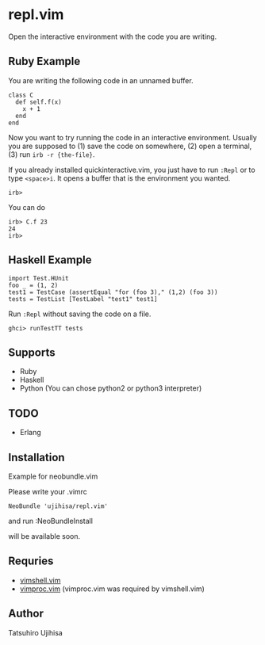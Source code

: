 # repl.vim

Open the interactive environment with the code you are writing.

## Ruby Example

You are writing the following code in an unnamed buffer.

    class C
      def self.f(x)
        x + 1
      end
    end

Now you want to try running the code in an interactive environment. Usually you are supposed to (1) save the code on somewhere, (2) open a terminal, (3) run `irb -r {the-file}`.

If you already installed quickinteractive.vim, you just have to run `:Repl` or to type `<space>i`. It opens a buffer that is the environment you wanted.

    irb>

You can do

    irb> C.f 23
    24
    irb>

## Haskell Example

    import Test.HUnit
    foo _ = (1, 2)
    test1 = TestCase (assertEqual "for (foo 3)," (1,2) (foo 3))
    tests = TestList [TestLabel "test1" test1]

Run `:Repl` without saving the code on a file.

    ghci> runTestTT tests

## Supports

* Ruby
* Haskell
* Python (You can chose python2 or python3 interpreter)

## TODO
* Erlang

## Installation

Example for neobundle.vim

Please write your .vimrc

    NeoBundle 'ujihisa/repl.vim'

and run :NeoBundleInstall

will be available soon.

## Requries

* [vimshell.vim](https://github.com/Shougo/vimshell.vim)
* [vimproc.vim](https://github.com/Shougo/vimproc.vim) (vimproc.vim was required by vimshell.vim)

## Author

Tatsuhiro Ujihisa
